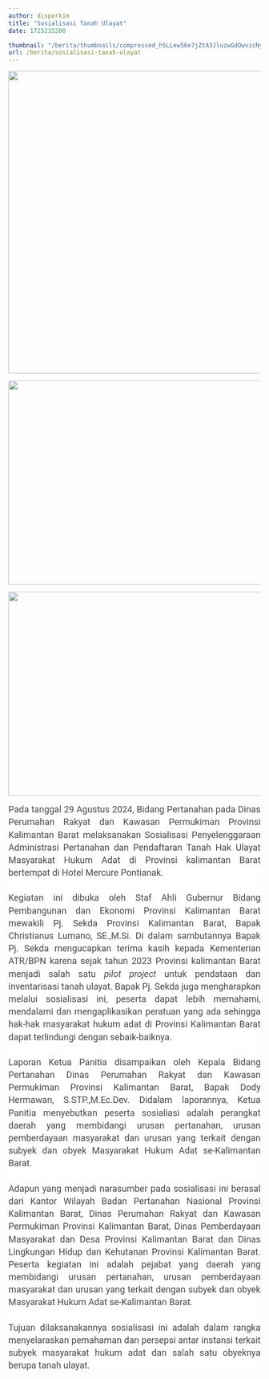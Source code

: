 ```yaml
---
author: disperkim
title: "Sosialisasi Tanah Ulayat"
date: 1725235200

thumbnail: "/berita/thumbnails/compressed_h5LLew56e7jZtA3JluzwGdOwvicNyAOVozMI2XU0.jpg"
url: /berita/sosialisasi-tanah-ulayat
---
```


<p><img src="/images/C6lFSND7X62fLxl48hiS.jpeg" width="905" height="603" alt="" /></p>
<p><img src="/images/LHeAbos1bI3CPMyYYRoH.jpeg" width="905" height="407" alt="" /></p>
<p><img src="/images/UiMQlwL7VCEk4SkIl7X7.jpeg" width="905" height="407" alt="" /></p>
<p style="box-sizing: border-box; border: 0px; vertical-align: baseline; margin: 0px; text-size-adjust: none; color: #474747; font-variant-ligatures: common-ligatures; line-height: 1.4; padding: 0px; font-family: Roboto, sans-serif; font-size: 18px; background-color: #ffffff; outline: none !important; text-align: justify;">Pada tanggal 29 Agustus 2024, Bidang Pertanahan pada Dinas Perumahan Rakyat dan Kawasan Permukiman Provinsi Kalimantan Barat melaksanakan Sosialisasi Penyelenggaraan Administrasi Pertanahan dan Pendaftaran Tanah Hak Ulayat Masyarakat Hukum Adat di Provinsi kalimantan Barat bertempat di Hotel Mercure Pontianak.</p>
<p style="box-sizing: border-box; border: 0px; vertical-align: baseline; margin: 0px; text-size-adjust: none; color: #474747; font-variant-ligatures: common-ligatures; line-height: 1.4; padding: 0px; font-family: Roboto, sans-serif; font-size: 18px; background-color: #ffffff; outline: none !important; text-align: justify;">&nbsp;</p>
<p style="box-sizing: border-box; border: 0px; vertical-align: baseline; margin: 0px; text-size-adjust: none; color: #474747; font-variant-ligatures: common-ligatures; line-height: 1.4; padding: 0px; font-family: Roboto, sans-serif; font-size: 18px; background-color: #ffffff; outline: none !important; text-align: justify;">Kegiatan ini dibuka oleh Staf Ahli Gubernur Bidang Pembangunan dan Ekonomi Provinsi Kalimantan Barat mewakili Pj. Sekda Provinsi Kalimantan Barat, Bapak Christianus Lumano, SE.,M.Si. Di dalam sambutannya Bapak Pj. Sekda mengucapkan terima kasih kepada Kementerian ATR/BPN karena sejak tahun 2023 Provinsi kalimantan Barat menjadi salah satu&nbsp;<em style="box-sizing: border-box; border: 0px; vertical-align: baseline; outline: none !important;">pilot project&nbsp;</em>untuk pendataan dan inventarisasi tanah ulayat. Bapak Pj. Sekda juga mengharapkan melalui sosialisasi ini, peserta dapat lebih memahami, mendalami dan mengaplikasikan peratuan yang ada sehingga hak-hak masyarakat hukum adat di Provinsi Kalimantan Barat dapat terlindungi dengan sebaik-baiknya.</p>
<p style="box-sizing: border-box; border: 0px; vertical-align: baseline; margin: 0px; text-size-adjust: none; color: #474747; font-variant-ligatures: common-ligatures; line-height: 1.4; padding: 0px; font-family: Roboto, sans-serif; font-size: 18px; background-color: #ffffff; outline: none !important; text-align: justify;">&nbsp;</p>
<p style="box-sizing: border-box; border: 0px; vertical-align: baseline; margin: 0px; text-size-adjust: none; color: #474747; font-variant-ligatures: common-ligatures; line-height: 1.4; padding: 0px; font-family: Roboto, sans-serif; font-size: 18px; background-color: #ffffff; outline: none !important; text-align: justify;">Laporan Ketua Panitia disampaikan oleh Kepala Bidang Pertanahan Dinas Perumahan Rakyat dan Kawasan Permukiman Provinsi Kalimantan Barat, Bapak Dody Hermawan, S.STP.,M.Ec.Dev. Didalam laporannya, Ketua Panitia menyebutkan peserta sosialiasi adalah perangkat daerah yang membidangi urusan pertanahan, urusan pemberdayaan masyarakat dan urusan yang terkait dengan subyek dan obyek Masyarakat Hukum Adat se-Kalimantan Barat.</p>
<p style="box-sizing: border-box; border: 0px; vertical-align: baseline; margin: 0px; text-size-adjust: none; color: #474747; font-variant-ligatures: common-ligatures; line-height: 1.4; padding: 0px; font-family: Roboto, sans-serif; font-size: 18px; background-color: #ffffff; outline: none !important; text-align: justify;">&nbsp;</p>
<p style="box-sizing: border-box; border: 0px; vertical-align: baseline; margin: 0px; text-size-adjust: none; color: #474747; font-variant-ligatures: common-ligatures; line-height: 1.4; padding: 0px; font-family: Roboto, sans-serif; font-size: 18px; background-color: #ffffff; outline: none !important; text-align: justify;">Adapun yang menjadi narasumber pada sosialisasi ini berasal dari Kantor Wilayah Badan Pertanahan Nasional Provinsi Kalimantan Barat, Dinas Perumahan Rakyat dan Kawasan Permukiman Provinsi Kalimantan Barat, Dinas Pemberdayaan Masyarakat dan Desa Provinsi Kalimantan Barat dan Dinas Lingkungan Hidup dan Kehutanan Provinsi Kalimantan Barat. Peserta kegiatan ini adalah pejabat yang daerah yang membidangi urusan pertanahan, urusan pemberdayaan masyarakat dan urusan yang terkait dengan subyek dan obyek Masyarakat Hukum Adat se-Kalimantan Barat.</p>
<p style="box-sizing: border-box; border: 0px; vertical-align: baseline; margin: 0px; text-size-adjust: none; color: #474747; font-variant-ligatures: common-ligatures; line-height: 1.4; padding: 0px; font-family: Roboto, sans-serif; font-size: 18px; background-color: #ffffff; outline: none !important; text-align: justify;">&nbsp;</p>
<p style="box-sizing: border-box; border: 0px; vertical-align: baseline; margin: 0px; text-size-adjust: none; color: #474747; font-variant-ligatures: common-ligatures; line-height: 1.4; padding: 0px; font-family: Roboto, sans-serif; font-size: 18px; background-color: #ffffff; outline: none !important; text-align: justify;">Tujuan dilaksanakannya sosialisasi ini adalah dalam rangka menyelaraskan pemahaman dan persepsi antar instansi terkait subyek masyarakat hukum adat dan salah satu obyeknya berupa tanah ulayat.</p>
